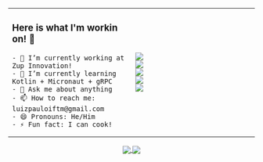<table width="100%">
  <tr>
  <td width="50%">
    <h3> Here is what I'm workin on! 👋 </h3>

    - 🔭 I’m currently working at Zup Innovation!
    - 🌱 I’m currently learning Kotlin + Micronaut + gRPC
    - 💬 Ask me about anything
    - 📫 How to reach me: luizpauloiftm@gmail.com
    - 😄 Pronouns: He/Him
    - ⚡ Fun fact: I can cook!
  </td>
  <td width="50%">
    <div>
    <img src="https://img.shields.io/badge/Code-Java-informational?style=flat-square&logo=Java&logoColor=white&color=2bbc8a" /> </br>
    <img src="https://img.shields.io/badge/Code-Spring-informational?style=flat-square&logo=Spring&logoColor=white&color=2bbc8a" /> </br>
    <img src="https://img.shields.io/badge/Code-Kotlin-informational?style=flat-square&logo=Kotlin&logoColor=white&color=2bbc8a" /> </br>
    <img src="https://img.shields.io/badge/Code-Micronaut-informational?style=flat-square&logo=Kotlin&logoColor=white&color=2bbc8a" /> </br>
    </div>
    <div>
      <img src="https://img.shields.io/badge/Code-Micronaut-informational?style=flat-square&logo=Kotlin&logoColor=white&color=2bbc8a" /> </br>
    </div>
  </td>
  </tr>
</table>

<div align="center">
  <a href="https://github.com/luizpcarvalho/github-readme-stats">
    <img align="center" src="https://github-readme-stats.vercel.app/api/top-langs/?username=luizpcarvalho&layout=compact&theme=tokyonight" />
  </a>
  <a href="https://github.com/luizpcarvalho/github-readme-stats">
    <img align="center" src="https://github-readme-stats.vercel.app/api?username=luizpcarvalho&show_icons=true&theme=tokyonight" />
  </a>
</div>
